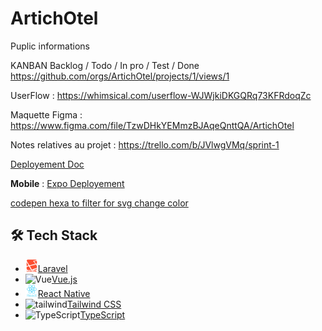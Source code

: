 # ArtichOtel
Puplic informations

KANBAN Backlog / Todo / In pro / Test / Done
https://github.com/orgs/ArtichOtel/projects/1/views/1


UserFlow : 
https://whimsical.com/userflow-WJWjkiDKGQRq73KFRdoqZc


Maquette Figma : 
https://www.figma.com/file/TzwDHkYEMmzBJAqeQnttQA/ArtichOtel


Notes relatives au projet : 
https://trello.com/b/JVlwgVMq/sprint-1

[Deployement Doc](https://gist.github.com/MalikAza/63de9308a72e9775c7b53f1c3880ba2c)

**Mobile** : [Expo Deployement](https://docs.expo.dev/eas-update/getting-started/)

[codepen hexa to filter for svg change color](https://codepen.io/sosuke/pen/Pjoqqp)

## 🛠️ Tech Stack
- <img src="https://raw.githubusercontent.com/devicons/devicon/master/icons/laravel/laravel-plain-wordmark.svg" alt="laravel" width="20" height="20"/>[Laravel](https://laravel.com/)
- <img src="(https://clipground.com/images/png-2-svg-7.png)" alt="Vue" width="20" height="20"/>[Vue.js](https://vuejs.org/)
- <img src="https://raw.githubusercontent.com/devicons/devicon/master/icons/react/react-original-wordmark.svg" alt="react" width="20" height="20"/>[React Native](https://reactnative.dev/)
- <img src="https://www.vectorlogo.zone/logos/tailwindcss/tailwindcss-icon.svg" alt="tailwind" width="20" height="20"/>[Tailwind CSS](https://tailwindcss.com/)
- <img src="[https://www.vectorlogo.zone/logos/tailwindcss/tailwindcss-icon.svg](https://skorpil.cz/sites/default/files/styles/medium/public/2020-03/1_mn6bOs7s6Qbao15PMNRyOA.png?itok=H3ULzBtE
)https://skorpil.cz/sites/default/files/styles/medium/public/2020-03/1_mn6bOs7s6Qbao15PMNRyOA.png?itok=H3ULzBtE
" alt="TypeScript" width="20" height="20"/>[TypeScript](https://reactnative.dev/docs/typescript)

